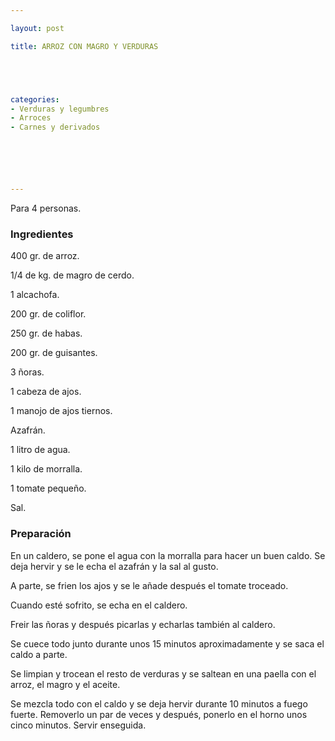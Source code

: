 ```yaml
---

layout: post

title: ARROZ CON MAGRO Y VERDURAS





categories:
- Verduras y legumbres
- Arroces
- Carnes y derivados






---
```


Para 4 personas.

<h3>Ingredientes</h3>

400 gr. de arroz.

1/4 de kg. de magro de cerdo.

1 alcachofa.

200 gr. de coliflor.

250 gr. de habas.

200 gr. de guisantes.

3 ñoras.

1 cabeza de ajos.

1 manojo de ajos tiernos.

Azafrán.

1 litro de agua.

1 kilo de morralla.

1 tomate pequeño.

Sal.

<h3>Preparación</h3>

En un caldero, se pone el agua con la morralla para hacer un buen caldo. Se deja hervir y se le echa el azafrán y la sal al gusto.

A parte, se frien los ajos y se le añade después el tomate troceado.

Cuando esté sofrito, se echa en el caldero.

Freir las ñoras y después picarlas y echarlas también al caldero.

Se cuece todo junto durante unos 15 minutos aproximadamente y se saca el caldo a parte.

Se limpian y trocean el resto de verduras y se saltean en una paella con el arroz, el magro y el aceite.

Se mezcla todo con el caldo y se deja hervir durante 10 minutos a fuego fuerte. Removerlo un par de veces y después, ponerlo en el horno unos cinco minutos. Servir enseguida.